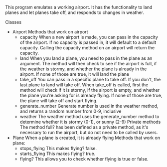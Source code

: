 This program emulates a working airport. It has the functionality to land planes and let planes take off, and responds to changes in weather.

Classes
  - Airport
   Methods that work on airport
    - capacity
      When a new airport is made, you can pass in the capacity of the airport.
      If no capacity is passed in, it will default to a default capacity. Calling the capacity method on an airport will return the capacity.
    - land
      When you land a plane, you need to pass in the plane as an argument.
      The method will then check to see if the airport is full, if the weather is stormy, and whether the plane is already in the airport.
      If none of those are true, it will land the plane
    - take_off
      You can pass in a specific plane to take off. If you don't, the last plane to land will take off. 
      When take_off is called, first the method will check if it is stormy, if the airport is empty, and whether the plane you're asking for is already flying.
      If none of those are true, the plane will take off and start flying.
     - generate_number
      Generate number is used in the weather method, and returns a random number from 0-9, inclusive
     - weather
      The weather method uses the generate_number method to determine whether it is stormy (0-1), or sunny (2-9)
   Private methods
      The method full? has been defined as a private method, as it's necessary to run the airport, but do not need to be called by users.
  - Plane
    When a plane is created, it is already flying
    Methods that work on plane:
      - stops_flying
        This makes flying? false.
      - starts_flying
        This makes flying? true.
      - flying?
        This allows you to check whether flying is true or false.
    
      